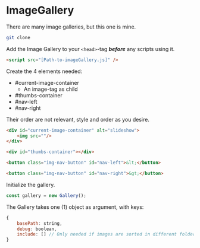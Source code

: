 # ImageGallery
There are many image galleries, but this one is mine.


```bash
git clone
```  

Add the Image Gallery to your `<head>`-tag **_before_** any scripts using it.
```HTML
<script src="[Path-to-imageGallery.js]" />
```

Create the 4 elements needed:
 - #current-image-container
    - An image-tag as child
 - #thumbs-container
 - #nav-left
 - #nav-right

 Their order are not relevant, style and order as you desire.
```html
<div id="current-image-container" alt="slideshow">
    <img src=""/>
</div>

<div id="thumbs-container"></div>

<button class="img-nav-button" id="nav-left">&lt;</button>

<button class="img-nav-button" id="nav-right">&gt;</button>

```

Initialize the gallery.
```js
const gallery = new Gallery();
```

The Gallery takes one (1) object as argument, with keys:
```js
{
    basePath: string,
    debug: boolean,
    include: [] // Only needed if images are sorted in different folders.
}
```


